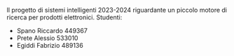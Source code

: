 Il progetto di sistemi intelligenti 2023-2024 riguardante un piccolo motore di ricerca per prodotti elettronici. 
Studenti:

- Spano Riccardo 449367
- Prete Alessio 533010
- Egiddi Fabrizio 489136
